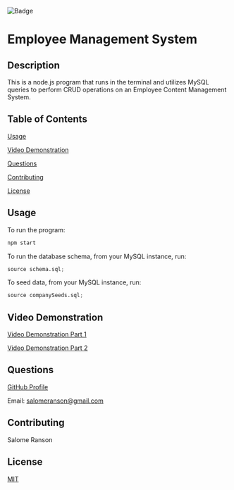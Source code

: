 ![Badge](https://badgen.net/badge/license/MIT/blue)

# Employee Management System

## Description

This is a node.js program that runs in the terminal and utilizes MySQL queries to perform CRUD operations on an Employee Content Management System.

## Table of Contents

[Usage](https://github.com/sranson/employee-tracker#Usage)

[Video Demonstration](https://github.com/sranson/employee-tracker#Video-Demonstration)

[Questions](https://github.com/sranson/employee-tracker#Questions)

[Contributing](https://github.com/sranson/employee-tracker#Contributing)

[License](https://github.com/sranson/employee-tracker#License)

## Usage

To run the program:

```python
npm start
```

To run the database schema, from your MySQL instance, run:

```python
source schema.sql;
```

To seed data, from your MySQL instance, run:

```python
source companySeeds.sql;
```

## Video Demonstration

[Video Demonstration Part 1](https://www.youtube.com/watch?v=dHcbi94hGYs)

[Video Demonstration Part 2](https://www.youtube.com/watch?v=8Vat3HqAMm4)

## Questions

[GitHub Profile](https://github.com/sranson)

Email: salomeranson@gmail.com

## Contributing

Salome Ranson

## License

[MIT](https://choosealicense.com/licenses/mit/)
